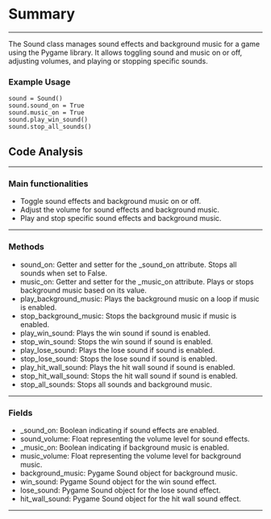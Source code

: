 # Summary

---

The Sound class manages sound effects and background music for a game using the Pygame library. It allows toggling sound and music on or off, adjusting volumes, and playing or stopping specific sounds.

### Example Usage
```
sound = Sound()
sound.sound_on = True
sound.music_on = True
sound.play_win_sound()
sound.stop_all_sounds()
```

## Code Analysis

---

### Main functionalities
- Toggle sound effects and background music on or off.
- Adjust the volume for sound effects and background music.
- Play and stop specific sound effects and background music.

---

### Methods
- sound_on: Getter and setter for the _sound_on attribute. Stops all sounds when set to False.
- music_on: Getter and setter for the _music_on attribute. Plays or stops background music based on its value.
- play_background_music: Plays the background music on a loop if music is enabled.
- stop_background_music: Stops the background music if music is enabled.
- play_win_sound: Plays the win sound if sound is enabled.
- stop_win_sound: Stops the win sound if sound is enabled.
- play_lose_sound: Plays the lose sound if sound is enabled.
- stop_lose_sound: Stops the lose sound if sound is enabled.
- play_hit_wall_sound: Plays the hit wall sound if sound is enabled.
- stop_hit_wall_sound: Stops the hit wall sound if sound is enabled.
- stop_all_sounds: Stops all sounds and background music.

---

### Fields
- _sound_on: Boolean indicating if sound effects are enabled.
- sound_volume: Float representing the volume level for sound effects.
- _music_on: Boolean indicating if background music is enabled.
- music_volume: Float representing the volume level for background music.
- background_music: Pygame Sound object for background music.
- win_sound: Pygame Sound object for the win sound effect.
- lose_sound: Pygame Sound object for the lose sound effect.
- hit_wall_sound: Pygame Sound object for the hit wall sound effect.

---
